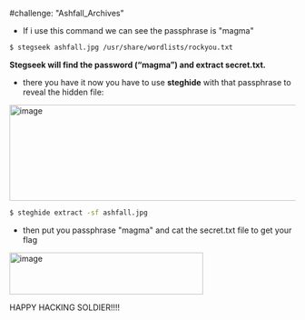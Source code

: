#challenge: "Ashfall_Archives"

- If i use this command we can see the passphrase is "magma"

```bash
$ stegseek ashfall.jpg /usr/share/wordlists/rockyou.txt
```

**Stegseek will find the password (“magma”) and extract secret.txt.**

- there you have it now you have to use **steghide** with that passphrase to reveal the hidden file:
 
<img width="786" height="169" alt="image" src="https://github.com/user-attachments/assets/88ffe8c2-609a-4645-859c-f1a95294fdd0" />

```bash
$ steghide extract -sf ashfall.jpg
```

- then put you passphrase "magma" and cat the secret.txt file to get your flag 

<img width="341" height="74" alt="image" src="https://github.com/user-attachments/assets/32e4b30a-63fa-4c2d-ad54-ba90ed20649d" />




HAPPY HACKING SOLDIER!!!! 

